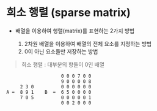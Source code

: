 # 희소 행렬 (sparse matrix)

- 배열을 이용하여 행렬(matrix)를 표현하는 2가지 방법

    1. 2차원 배열을 이용하여 배열의 전체 요소를 지정하는 방법
    2. 0이 아닌 요소들만 저장하는 방법

> 희소 행렬 : 대부분의 항들이 0인 배열


                        0 0 0 7 0 0
                        9 0 0 0 0 8
         2 3 0          0 0 0 0 0 0
    A =  8 9 1    B  =  6 5 0 0 0 0
         7 0 5          0 0 0 0 0 1
                        0 0 2 0 0 0